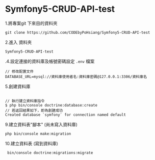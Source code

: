 # Symfony5-CRUD-API-test

1.將專案git 下來目的資料夾
```
git clone https://github.com/CODEbyPoHsiang/Symfony5-CRUD-API-test
```
2.進入 資料夾
```
Symfony5-CRUD-API-test
```
.4.設定連接的資料庫及帳號密碼設定 ` .env ` 檔案

```php=
// 修改配置文件
DATABASE_URL=mysql://資料庫使用者名:資料庫密碼@127.0.0.1:3306/資料庫名
```

5.創建資料庫
```php=

// 執行建立資料庫指令
$ php bin/console doctrine:database:create
// 若返回結果如下，即為創建成功
Created database `symfony` for connection named default
```
9.建立資料表"腳本" (尚未寫入資料庫)
```php=
php bin/console make:migration
```
10.建立資料表 (寫到資料庫)

```php=
 bin/console doctrine:migrations:migrate  
```

